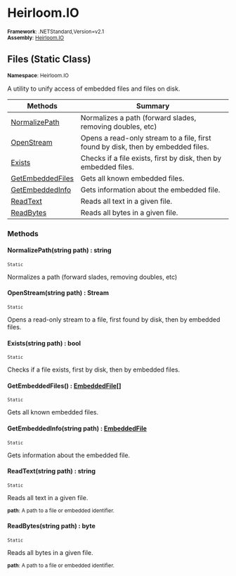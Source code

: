 # Heirloom.IO

<small>**Framework**: .NETStandard,Version=v2.1</small>  
<small>**Assembly**: [Heirloom.IO](../Heirloom.IO/Heirloom.IO.md)</small>  

## Files (Static Class)
<small>**Namespace**: Heirloom.IO</sub></small>  

A utility to unify access of embedded files and files on disk.

| Methods | Summary |
|---------|---------|
| [NormalizePath](#NOR9EC63B5C) | Normalizes a path (forward slades, removing doubles, etc) |
| [OpenStream](#OPEE2974FDB) | Opens a read-only stream to a file, first found by disk, then by embedded files. |
| [Exists](#EXI579B48CD) | Checks if a file exists, first by disk, then by embedded files. |
| [GetEmbeddedFiles](#GET37B7E4B9) | Gets all known embedded files. |
| [GetEmbeddedInfo](#GET942341FA) | Gets information about the embedded file. |
| [ReadText](#REA5D446B3D) | Reads all text in a given file. |
| [ReadBytes](#REA7862D928) | Reads all bytes in a given file. |

### Methods

#### <a name="NOR9EC63B5C"></a>NormalizePath(string path) : string

<small>`Static`</small>

Normalizes a path (forward slades, removing doubles, etc)


#### <a name="OPEE2974FDB"></a>OpenStream(string path) : Stream

<small>`Static`</small>

Opens a read-only stream to a file, first found by disk, then by embedded files.


#### <a name="EXI579B48CD"></a>Exists(string path) : bool

<small>`Static`</small>

Checks if a file exists, first by disk, then by embedded files.


#### <a name="GET37B7E4B9"></a>GetEmbeddedFiles() : [EmbeddedFile[]](Heirloom.IO.EmbeddedFile.md)

<small>`Static`</small>

Gets all known embedded files.

#### <a name="GET942341FA"></a>GetEmbeddedInfo(string path) : [EmbeddedFile](Heirloom.IO.EmbeddedFile.md)

<small>`Static`</small>

Gets information about the embedded file.


#### <a name="REA5D446B3D"></a>ReadText(string path) : string

<small>`Static`</small>

Reads all text in a given file.

<small>**path**: <param name="path">A path to a file or embedded identifier.</param>  
</small>

#### <a name="REA7862D928"></a>ReadBytes(string path) :  byte

<small>`Static`</small>

Reads all bytes in a given file.

<small>**path**: <param name="path">A path to a file or embedded identifier.</param>  
</small>

